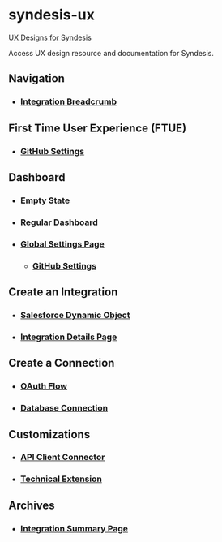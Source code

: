# syndesis-ux
[UX Designs for Syndesis](https://syndesisio.github.io/syndesis-ux/)

Access UX design resource and documentation for Syndesis.

## Navigation
* ### [Integration Breadcrumb](designs/navigation/navigation_breadcrumb_integration.md)


## First Time User Experience (FTUE)
* ### [GitHub Settings](designs/github-settings/github-settings.md)

## Dashboard
* ### Empty State
* ### Regular Dashboard
* ### [Global Settings Page](designs/global-settings-page/global_settings_page_overview.md)
  * ### [GitHub Settings](designs/github-settings/github-settings.md)

## Create an Integration
* ### [Salesforce Dynamic Object](designs/salesforceobjects/salesforceobjects.md)
* ### [Integration Details Page](designs/integration_details/integration_details_page.md)


## Create a Connection
* ### [OAuth Flow](designs/oauth/oauth.md)
* ### [Database Connection](designs/databaseconnection/databaseconnection.md)


## Customizations
* ### [API Client Connector](designs/apiconnector/apiconnector.md)
* ### [Technical Extension](designs/technical_extensions/tech_ext.md)

## Archives
* ### [Integration Summary Page](designs/integrationsummary/integrationsummary.md)
